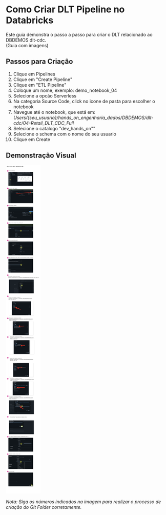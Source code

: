 # Como Criar DLT Pipeline no Databricks

Este guia demonstra o passo a passo para criar o DLT relacionado ao DBDEMOS dlt-cdc.   
(Guia com imagens)

## Passos para Criação

1. Clique em Pipelines
2. Clique em "Create Pipeline"
3. Clique em "ETL Pipeline"
4. Coloque um nome, exemplo: demo_notebook_04
5. Selecione a opcão Serverless
6. Na categoria Source Code, click no icone de pasta para escolher o notebook
7. Navegue até o notebook, que está em:  
_Users/{seu_usuario}/hands_on_engenharia_dados/DBDEMOS/dlt-cdc/04-Retail_DLT_CDC_Full_
14. Selecione o catalogo "dev_hands_on""
15. Selecione o schema com o nome do seu usuario
17. Clique em Create
## Demonstração Visual

![Processo de criação de Git Folder no Databricks](images/criar_dlt_notebook_4.png)

*Nota: Siga os números indicados na imagem para realizar o processo de criação do Git Folder corretamente.* 